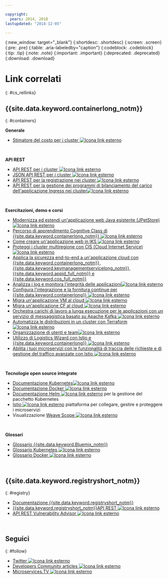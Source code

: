 ```yaml
---

copyright:
  years: 2014, 2018
lastupdated: "2018-12-05"

---
```


{:new_window: target="_blank"}
{:shortdesc: .shortdesc}
{:screen: .screen}
{:pre: .pre}
{:table: .aria-labeledby="caption"}
{:codeblock: .codeblock}
{:tip: .tip}
{:note: .note}
{:important: .important}
{:deprecated: .deprecated}
{:download: .download}




# Link correlati
{: #cs_rellinks}

## {{site.data.keyword.containerlong_notm}}
{: #containers}

**Generale**

- [Stimatore del costo per i cluster ![Icona link esterno](../icons/launch-glyph.svg "Icona link esterno")](https://console.bluemix.net/pricing/configure/iaas/containers-kubernetes)

<br />


**API REST**

- [API REST per i cluster ![Icona link esterno](../icons/launch-glyph.svg "Icona link esterno")](https://containers.bluemix.net/swagger-api/)
- [JSON API REST per i cluster ![Icona link esterno](../icons/launch-glyph.svg "Icona link esterno")](https://containers.bluemix.net/swagger-api/swagger.json)
- [API REST per la registrazione nei cluster ![Icona link esterno](../icons/launch-glyph.svg "Icona link esterno")](https://us-south.containers.bluemix.net/swagger-logging/)
- [API REST per la gestione dei programmi di bilanciamento del carico dell'applicazione Ingress nei cluster![Icona link esterno](../icons/launch-glyph.svg "Icona link esterno")](https://us-south.containers.bluemix.net/swagger-alb-api/)

<br />


**Esercitazioni, demo e corsi**

- [Modernizza ed estendi un'applicazione web Java esistente (JPetStore) ![Icona link esterno](../icons/launch-glyph.svg "Icona link esterno")](https://github.com/IBM-Cloud/jpetstore-kubernetes)
- [Percorso di apprendimento Cognitive Class di {{site.data.keyword.containerlong_notm}} ![Icona link esterno](../icons/launch-glyph.svg "Icona link esterno")](https://cognitiveclass.ai/learn/containers-k8s-and-istio-on-ibm-cloud/)
- [Come creare un'applicazione web in IKS ![Icona link esterno](../icons/launch-glyph.svg "Icona link esterno")](https://console.bluemix.net/docs/tutorials/scalable-webapp-kubernetes.html#scalable-web-application-on-kubernetes)
- [Proteggi i cluster multiregione con CIS (Cloud Internet Service)![Icona link esterno](../icons/launch-glyph.svg "Icona link esterno")](https://console.bluemix.net/docs/tutorials/multi-region-k8s-cis.html#resilient-and-secure-multi-region-kubernetes-clusters-with-cloud-internet-services)
- [Applica la sicurezza end-to-end a un'applicazione cloud con {{site.data.keyword.containerlong_notm}}, {{site.data.keyword.keymanagementservicelong_notm}}, {{site.data.keyword.appid_full_notm}} e {{site.data.keyword.cos_full_notm}}](https://console.bluemix.net/docs/tutorials/cloud-e2e-security.html#apply-end-to-end-security-to-a-cloud-application)
- [Analizza i log e monitora l'integrità delle applicazioni![Icona link esterno](../icons/launch-glyph.svg "Icona link esterno")](https://console.bluemix.net/docs/tutorials/kubernetes-log-analysis-kibana.html#analyze-logs-and-monitor-the-health-of-kubernetes-applications)
- [Configura l'integrazione e la fornitura continue per {{site.data.keyword.containerlong}} ![Icona link esterno](../icons/launch-glyph.svg "Icona link esterno")](https://console.bluemix.net/docs/tutorials/continuous-deployment-to-kubernetes.html#continuous-deployment-to-kubernetes)
- [Migra un'applicazione VM al cloud ![Icona link esterno](../icons/launch-glyph.svg "Icona link esterno")](https://console.bluemix.net/docs/tutorials/vm-to-containers-and-kubernetes.html#moving-a-vm-based-app-to-kubernetes)
- [Migra un'applicazione CF al cloud ![Icona link esterno](../icons/launch-glyph.svg "Icona link esterno")](https://console.bluemix.net/docs/containers/cs_tutorials_cf.html#cf_tutorial)
- [Orchestra carichi di lavoro a lunga esecuzione per le applicazioni con un servizio di messaggistica basato su Apache Kafka ![Icona link esterno](../icons/launch-glyph.svg "Icona link esterno")](https://console.bluemix.net/docs/tutorials/pub-sub-object-storage.html#asynchronous-data-processing-using-object-storage-and-pub-sub-messaging)
- [Automatizza le distribuzioni in un cluster con Terraform ![Icona link esterno](../icons/launch-glyph.svg "Icona link esterno")](https://console.bluemix.net/docs/tutorials/plan-create-update-deployments.html#plan-create-and-update-deployment-environments)
- [Organizzazione di utenti e team![Icona link esterno](../icons/launch-glyph.svg "Icona link esterno")](https://console.bluemix.net/docs/tutorials/users-teams-applications.html#best-practices-for-organizing-users-teams-applications)
- [Utilizzo di Logistics Wizard con Istio e {{site.data.keyword.containerlong}} ![Icona link esterno](../icons/launch-glyph.svg "Icona link esterno")](https://github.com/IBM-Cloud/logistics-wizard-kubernetes)
- [Abilita i tuoi microservizi con le funzionalità di traccia delle richieste e di gestione del traffico avanzate con Istio ![Icona link esterno](../icons/launch-glyph.svg "Icona link esterno")](https://developer.ibm.com/code/patterns/manage-microservices-traffic-using-istio/)

<br />


**Tecnologie open source integrate**

- [Documentazione Kubernetes![Icona link esterno](../icons/launch-glyph.svg "Icona link esterno")](https://kubernetes.io/)
- [Documentazione Docker ![Icona link esterno](../icons/launch-glyph.svg "Icona link esterno")](https://docs.docker.com/engine/)
- <a href="https://docs.helm.sh/helm/" target="_blank">Documentazione Helm <img src="../icons/launch-glyph.svg" alt="Icona link esterno"></a> per la gestione del pacchetto Kubernetes
- [Istio ![Icona link esterno](../icons/launch-glyph.svg "Icona link esterno")](https://istio.io/) piattaforma per collegare, gestire e proteggere i microservizi
- Visualizzazione [Weave Scope ![Icona link esterno](../icons/launch-glyph.svg "Icona link esterno")](https://www.weave.works/oss/scope/)

<br />


**Glossari**

- [Glossario {{site.data.keyword.Bluemix_notm}}](/docs/overview/glossary/glossary.html#glossary)
- [Glossario Kubernetes ![Icona link esterno](../icons/launch-glyph.svg "Icona link esterno")](https://kubernetes.io/docs/reference/glossary/?fundamental=true)
- [Glossario Docker ![Icona link esterno](../icons/launch-glyph.svg "Icona link esterno")](https://docs.docker.com/glossary/)

<br />


## {{site.data.keyword.registryshort_notm}}
{: #registry}

- [Documentazione {{site.data.keyword.registryshort_notm}}](/docs/services/Registry/index.html)
- [{{site.data.keyword.registryshort_notm}}API REST ![Icona link esterno](../icons/launch-glyph.svg "Icona link esterno")](https://console.bluemix.net/apidocs/container-registry)
- [API REST Vulnerability Advisor ![Icona link esterno](../icons/launch-glyph.svg "Icona link esterno")](https://console.bluemix.net/apidocs/container-registry/va)

<br />


## Seguici
{: #follow}

- [Twitter ![Icona link esterno](../icons/launch-glyph.svg "Icona link esterno")](https://twitter.com/hashtag/IKS)
- [Developers Community articles ![Icona link esterno](../icons/launch-glyph.svg "Icona link esterno")](https://www.ibm.com/blogs/bluemix/tag/containers/)
- [Microservices.TV ![Icona link esterno](../icons/launch-glyph.svg "Icona link esterno")](https://developer.ibm.com/tv/microservices/)

<br />

